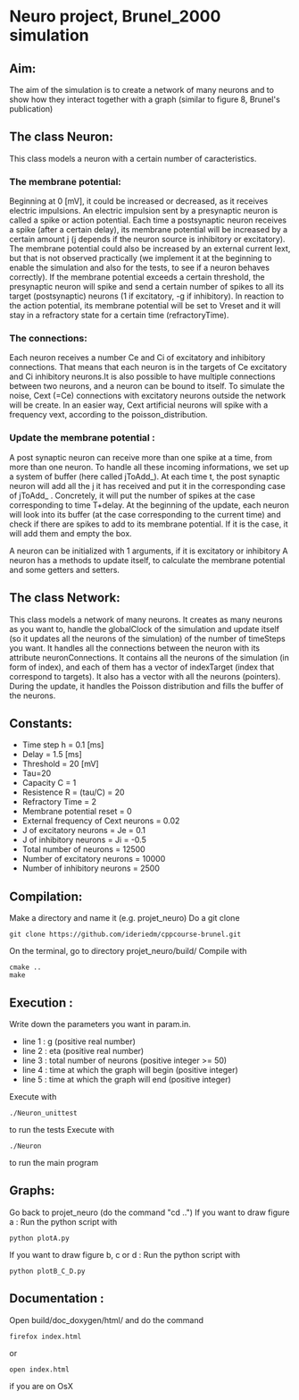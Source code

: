 #  Neuro project, Brunel_2000 simulation

## Aim:

The aim of the simulation is to create a network of many neurons and to show how they interact together with a graph (similar to figure 8, Brunel's publication)

## The class Neuron:

This class models a neuron with a certain number of caracteristics.

### The membrane potential:
Beginning at 0 [mV], it could be increased or decreased, as it receives electric impulsions. An electric impulsion sent by a presynaptic neuron is called a spike or action potential. Each time a postsynaptic neuron receives a spike (after a certain delay), its membrane potential will be increased by a certain amount j (j depends if the neuron source is inhibitory or excitatory). The membrane potential could also be increased by an external current Iext, but that is not observed practically (we implement it at the beginning to enable the simulation and also for the tests, to see if a neuron behaves correctly). If the membrane potential exceeds a certain threshold, the presynaptic neuron will spike and send a certain number of spikes to all its target (postsynaptic) neurons (1 if excitatory, -g if inhibitory). In reaction to the action potential, its membrane potential will be set to Vreset and it will stay in a refractory state for a certain time (refractoryTime).

### The connections:
Each neuron receives a number Ce and Ci of excitatory and inhibitory connections. That means that each neuron is in the targets of Ce excitatory and Ci inhibitory neurons.It is also possible to have multiple connections between two neurons, and a neuron can be bound to itself. To simulate the noise, Cext (=Ce) connections with excitatory neurons outside the network will be create. In an easier way, Cext artificial neurons will spike with a frequency vext, according to the poisson_distribution.

### Update the membrane potential :
A post synaptic neuron can receive more than one spike at a time, from more than one neuron.  To handle all these incoming informations, we set up a system of buffer (here called jToAdd_). At each time t, the post synaptic neuron will add all the j it has received and put it in the corresponding case of jToAdd_ . Concretely, it will put the number of spikes at the case corresponding to time T+delay.
At the beginning of the update, each neuron will look into its buffer (at the case corresponding to the current time) and check if there are spikes to add to its membrane potential. If it is the case, it will add them and empty the box.

A neuron can be initialized with 1 arguments, if it is excitatory or inhibitory
A neuron has a methods to update itself, to calculate the membrane potential and some getters and setters.

## The class Network:

This class models a network of many neurons. It creates as many neurons as you want to, handle the globalClock of the simulation and update itself (so it updates all the neurons of the simulation) of the number of timeSteps you want.
It handles all the connections between the neuron with its attribute neuronConnections. It contains all the neurons of the simulation (in form of index), and each of them has a vector of indexTarget (index that correspond to targets). It also has a vector with all the neurons (pointers).
During the update, it handles the Poisson distribution and fills the buffer of the neurons.
 
 ## Constants:
 
* Time step h = 0.1 [ms]
* Delay = 1.5 [ms]
* Threshold = 20 [mV]
* Tau=20
* Capacity C = 1
* Resistence R = (tau/C) = 20
* Refractory Time = 2
* Membrane potential reset = 0
* External frequency of Cext neurons = 0.02
* J of excitatory neurons = Je = 0.1
* J of inhibitory neurons = Ji = -0.5
* Total number of neurons = 12500
* Number of excitatory neurons = 10000
* Number of inhibitory neurons = 2500

## Compilation:
Make a directory and name it (e.g. projet_neuro)
Do a git clone
```
git clone https://github.com/ideriedm/cppcourse-brunel.git
```
On the terminal,  go to directory projet_neuro/build/
Compile with
```
cmake ..
make
```

## Execution :
Write down the parameters you want in param.in.
* line 1 : g (positive real number)
* line 2 : eta (positive real number)
* line 3 : total number of neurons (positive integer >= 50)
* line 4 : time at which the graph will begin (positive integer)
* line 5 : time at which the graph will end (positive integer)

Execute with
```
./Neuron_unittest
```
to run the tests
Execute with
```
./Neuron
```
to run the main program

## Graphs:
Go back to projet_neuro (do the command "cd ..")
If you want to draw figure a :
Run the python script with
```
python plotA.py
```
If you want to draw figure b, c or d :
Run the python script with
```
python plotB_C_D.py
```

## Documentation :
Open build/doc_doxygen/html/ and do the command
```
firefox index.html
```
or
```
open index.html
```
if you are on OsX

